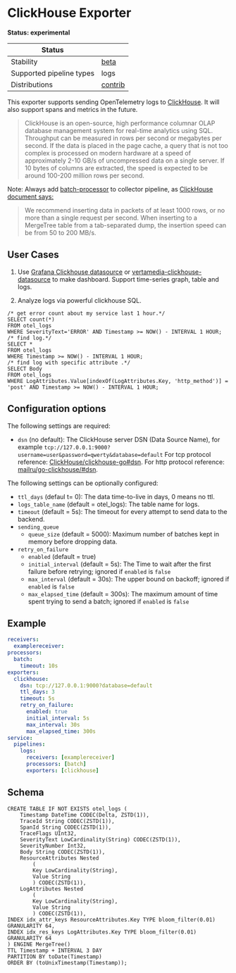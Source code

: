 # ClickHouse Exporter

**Status: experimental**

| Status                   |           |
| ------------------------ |-----------|
| Stability                | [beta]    |
| Supported pipeline types | logs      |
| Distributions            | [contrib] |

This exporter supports sending OpenTelemetry logs to [ClickHouse](https://clickhouse.com/). It will also support spans and metrics in the future.
> ClickHouse is an open-source, high performance columnar OLAP database management system for real-time analytics using SQL.
> Throughput can be measured in rows per second or megabytes per second. 
> If the data is placed in the page cache, a query that is not too complex is processed on modern hardware at a speed of approximately 2-10 GB/s of uncompressed data on a single server.
> If 10 bytes of columns are extracted, the speed is expected to be around 100-200 million rows per second.

Note:
Always add [batch-processor](https://github.com/open-telemetry/opentelemetry-collector/tree/main/processor/batchprocessor) to collector pipeline, as [ClickHouse document says:](https://clickhouse.com/docs/en/introduction/performance/#performance-when-inserting-data) 
> We recommend inserting data in packets of at least 1000 rows, or no more than a single request per second. When inserting to a MergeTree table from a tab-separated dump, the insertion speed can be from 50 to 200 MB/s.

## User Cases

1. Use [Grafana Clickhouse datasource](https://grafana.com/grafana/plugins/grafana-clickhouse-datasource/) or
[vertamedia-clickhouse-datasource](https://grafana.com/grafana/plugins/vertamedia-clickhouse-datasource/) to make dashboard.
Support time-series graph, table and logs.

2. Analyze logs via powerful clickhouse SQL.

```clickhouse
/* get error count about my service last 1 hour.*/
SELECT count(*)
FROM otel_logs
WHERE SeverityText='ERROR' AND Timestamp >= NOW() - INTERVAL 1 HOUR;
/* find log.*/
SELECT * 
FROM otel_logs 
WHERE Timestamp >= NOW() - INTERVAL 1 HOUR;
/* find log with specific attribute .*/
SELECT Body
FROM otel_logs 
WHERE LogAttributes.Value[indexOf(LogAttributes.Key, 'http_method')] = 'post' AND Timestamp >= NOW() - INTERVAL 1 HOUR;
```

## Configuration options

The following settings are required:

- `dsn` (no default): The ClickHouse server DSN (Data Source Name), for example `tcp://127.0.0.1:9000?username=user&password=qwerty&database=default`
   For tcp protocol reference: [ClickHouse/clickhouse-go#dsn](https://github.com/ClickHouse/clickhouse-go#dsn).
   For http protocol reference: [mailru/go-clickhouse/#dsn](https://github.com/mailru/go-clickhouse/#dsn).

The following settings can be optionally configured:

- `ttl_days` (defaul t= 0): The data time-to-live in days, 0 means no ttl.
- `logs_table_name` (default = otel_logs): The table name for logs.
- `timeout` (default = 5s): The timeout for every attempt to send data to the backend.
- `sending_queue`
  - `queue_size` (default = 5000): Maximum number of batches kept in memory before dropping data.
- `retry_on_failure`
    - `enabled` (default = true)
    - `initial_interval` (default = 5s): The Time to wait after the first failure before retrying; ignored if `enabled` is `false`
    - `max_interval` (default = 30s): The upper bound on backoff; ignored if `enabled` is `false`
    - `max_elapsed_time` (default = 300s): The maximum amount of time spent trying to send a batch; ignored if `enabled` is `false`

## Example

```yaml
receivers:
  examplereceiver:
processors:
  batch:
    timeout: 10s
exporters:
  clickhouse:
    dsn: tcp://127.0.0.1:9000?database=default
    ttl_days: 3
    timeout: 5s
    retry_on_failure:
      enabled: true
      initial_interval: 5s
      max_interval: 30s
      max_elapsed_time: 300s
service:
  pipelines:
    logs:
      receivers: [examplereceiver]
      processors: [batch]
      exporters: [clickhouse]
```

## Schema

```clickhouse
CREATE TABLE IF NOT EXISTS otel_logs (
    Timestamp DateTime CODEC(Delta, ZSTD(1)),
    TraceId String CODEC(ZSTD(1)),
    SpanId String CODEC(ZSTD(1)),
    TraceFlags UInt32,
    SeverityText LowCardinality(String) CODEC(ZSTD(1)),
    SeverityNumber Int32,
    Body String CODEC(ZSTD(1)),
    ResourceAttributes Nested
        (
        Key LowCardinality(String),
        Value String
        ) CODEC(ZSTD(1)),
    LogAttributes Nested
        (
        Key LowCardinality(String),
        Value String
        ) CODEC(ZSTD(1)),
INDEX idx_attr_keys ResourceAttributes.Key TYPE bloom_filter(0.01) GRANULARITY 64,
INDEX idx_res_keys LogAttributes.Key TYPE bloom_filter(0.01) GRANULARITY 64
) ENGINE MergeTree()
TTL Timestamp + INTERVAL 3 DAY
PARTITION BY toDate(Timestamp)
ORDER BY (toUnixTimestamp(Timestamp));
```

[beta]:https://github.com/open-telemetry/opentelemetry-collector#beta
[contrib]:https://github.com/open-telemetry/opentelemetry-collector-releases/tree/main/distributions/otelcol-contrib